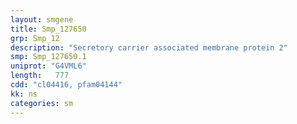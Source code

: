 ```yaml
---
layout: smgene
title: Smp_127650
grp: Smp_12
description: "Secretory carrier associated membrane protein 2"
smp: Smp_127650.1
uniprot: "G4VML6"
length:   777
cdd: "cl04416, pfam04144"
kk: ns
categories: sm
---
```

